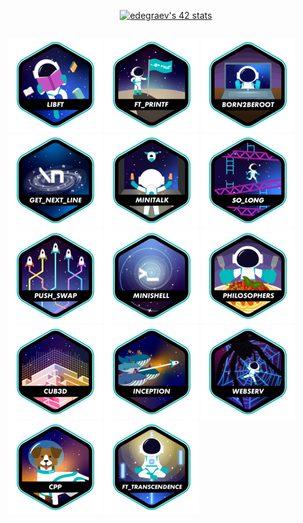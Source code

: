 <div align="center" style="display: grid; place-content: center;">

[![edegraev's 42 stats](https://badge.mediaplus.ma/darkblue/edegraev?1337Badge=off&UM6P=off)](https://github.com/oakoudad/badge42)

</div>

[<img src="https://github.com/EnzoDeg42/.github/blob/main/badges/libfte.png"/>](https://github.com/enzodeg42/libft)
[<img src="https://github.com/EnzoDeg42/.github/blob/main/badges/ft_printfe.png"/>](https://github.com/enzodeg42/ft_printf)
[<img src="https://github.com/EnzoDeg42/.github/blob/main/badges/born2beroote.png"/>](https://github.com/enzodeg42/born2beroot)
[<img src="https://github.com/EnzoDeg42/.github/blob/main/badges/get_next_linee.png"/>](https://github.com/enzodeg42/get_next_line)
[<img src="https://github.com/EnzoDeg42/.github/blob/main/badges/minitalke.png"/>](https://github.com/enzodeg42/minitalk)
[<img src="https://github.com/EnzoDeg42/.github/blob/main/badges/so_longe.png"/>](https://github.com/enzodeg42/so_long)
[<img src="https://github.com/EnzoDeg42/.github/blob/main/badges/push_swape.png"/>](https://github.com/enzodeg42/push_swap)
[<img src="https://github.com/EnzoDeg42/.github/blob/main/badges/minishelle.png"/>](https://github.com/enzodeg42/minishell)
[<img src="https://github.com/EnzoDeg42/.github/blob/main/badges/philosopherse.png"/>](https://github.com/enzodeg42/philosophers)
[<img src="https://github.com/EnzoDeg42/.github/blob/main/badges/cub3de.png"/>](https://github.com/enzodeg42/cub3d)
[<img src="https://github.com/EnzoDeg42/.github/blob/main/badges/inceptione.png"/>](https://github.com/enzodeg42/inception)
[<img src="https://github.com/EnzoDeg42/.github/blob/main/badges/webserve.png"/>](https://github.com/enzodeg42/webserv)
[<img src="https://github.com/EnzoDeg42/.github/blob/main/badges/cppe.png"/>](https://github.com/enzodeg42/CPP-Modules)
[<img src="https://github.com/EnzoDeg42/.github/blob/main/badges/ft_transcendencee.png"/>](https://github.com/enzodeg42/ft_transcendence)
